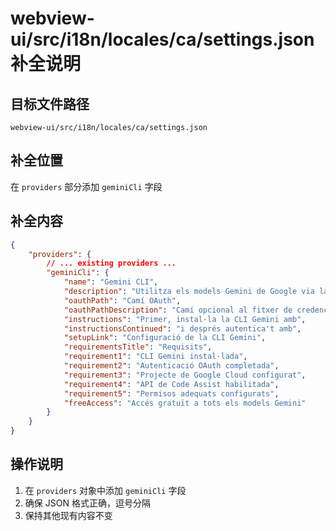 # webview-ui/src/i18n/locales/ca/settings.json 补全说明

## 目标文件路径

`webview-ui/src/i18n/locales/ca/settings.json`

## 补全位置

在 `providers` 部分添加 `geminiCli` 字段

## 补全内容

```json
{
	"providers": {
		// ... existing providers ...
		"geminiCli": {
			"name": "Gemini CLI",
			"description": "Utilitza els models Gemini de Google via la CLI Gemini",
			"oauthPath": "Camí OAuth",
			"oauthPathDescription": "Camí opcional al fitxer de credencials OAuth. Per defecte: ~/.gemini/oauth_creds.json",
			"instructions": "Primer, instal·la la CLI Gemini amb",
			"instructionsContinued": "i després autentica't amb",
			"setupLink": "Configuració de la CLI Gemini",
			"requirementsTitle": "Requisits",
			"requirement1": "CLI Gemini instal·lada",
			"requirement2": "Autenticació OAuth completada",
			"requirement3": "Projecte de Google Cloud configurat",
			"requirement4": "API de Code Assist habilitada",
			"requirement5": "Permisos adequats configurats",
			"freeAccess": "Accés gratuït a tots els models Gemini"
		}
	}
}
```

## 操作说明

1. 在 `providers` 对象中添加 `geminiCli` 字段
2. 确保 JSON 格式正确，逗号分隔
3. 保持其他现有内容不变
